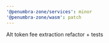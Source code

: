 ```yaml
---
'@penumbra-zone/services': minor
'@penumbra-zone/wasm': patch
---
```


Alt token fee extraction refactor + tests

